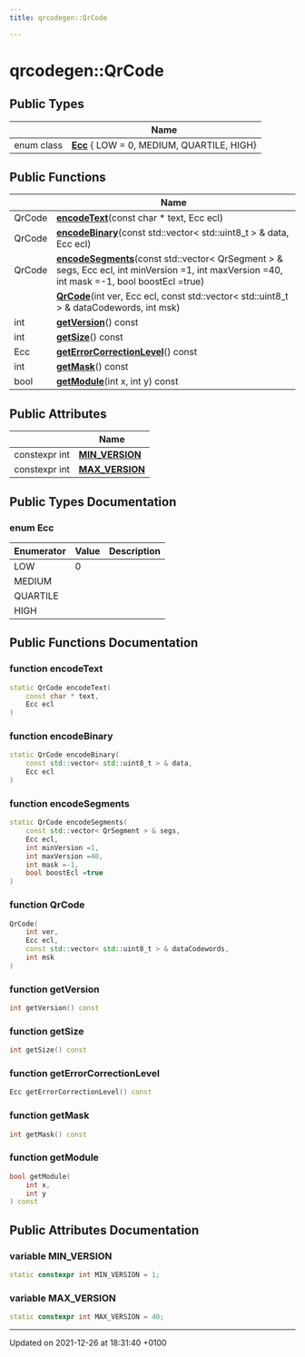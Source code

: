 ```yaml
---
title: qrcodegen::QrCode

---
```


# qrcodegen::QrCode





## Public Types

|                | Name           |
| -------------- | -------------- |
| enum class| **[Ecc](/Classes/classqrcodegen_1_1_qr_code.md#enum-ecc)** { LOW = 0, MEDIUM, QUARTILE, HIGH} |

## Public Functions

|                | Name           |
| -------------- | -------------- |
| QrCode | **[encodeText](/Classes/classqrcodegen_1_1_qr_code.md#function-encodetext)**(const char * text, Ecc ecl) |
| QrCode | **[encodeBinary](/Classes/classqrcodegen_1_1_qr_code.md#function-encodebinary)**(const std::vector< std::uint8_t > & data, Ecc ecl) |
| QrCode | **[encodeSegments](/Classes/classqrcodegen_1_1_qr_code.md#function-encodesegments)**(const std::vector< QrSegment > & segs, Ecc ecl, int minVersion =1, int maxVersion =40, int mask =-1, bool boostEcl =true) |
| | **[QrCode](/Classes/classqrcodegen_1_1_qr_code.md#function-qrcode)**(int ver, Ecc ecl, const std::vector< std::uint8_t > & dataCodewords, int msk) |
| int | **[getVersion](/Classes/classqrcodegen_1_1_qr_code.md#function-getversion)**() const |
| int | **[getSize](/Classes/classqrcodegen_1_1_qr_code.md#function-getsize)**() const |
| Ecc | **[getErrorCorrectionLevel](/Classes/classqrcodegen_1_1_qr_code.md#function-geterrorcorrectionlevel)**() const |
| int | **[getMask](/Classes/classqrcodegen_1_1_qr_code.md#function-getmask)**() const |
| bool | **[getModule](/Classes/classqrcodegen_1_1_qr_code.md#function-getmodule)**(int x, int y) const |

## Public Attributes

|                | Name           |
| -------------- | -------------- |
| constexpr int | **[MIN_VERSION](/Classes/classqrcodegen_1_1_qr_code.md#variable-min-version)**  |
| constexpr int | **[MAX_VERSION](/Classes/classqrcodegen_1_1_qr_code.md#variable-max-version)**  |

## Public Types Documentation

### enum Ecc

| Enumerator | Value | Description |
| ---------- | ----- | ----------- |
| LOW | 0|   |
| MEDIUM | |   |
| QUARTILE | |   |
| HIGH | |   |




## Public Functions Documentation

### function encodeText

```cpp
static QrCode encodeText(
    const char * text,
    Ecc ecl
)
```


### function encodeBinary

```cpp
static QrCode encodeBinary(
    const std::vector< std::uint8_t > & data,
    Ecc ecl
)
```


### function encodeSegments

```cpp
static QrCode encodeSegments(
    const std::vector< QrSegment > & segs,
    Ecc ecl,
    int minVersion =1,
    int maxVersion =40,
    int mask =-1,
    bool boostEcl =true
)
```


### function QrCode

```cpp
QrCode(
    int ver,
    Ecc ecl,
    const std::vector< std::uint8_t > & dataCodewords,
    int msk
)
```


### function getVersion

```cpp
int getVersion() const
```


### function getSize

```cpp
int getSize() const
```


### function getErrorCorrectionLevel

```cpp
Ecc getErrorCorrectionLevel() const
```


### function getMask

```cpp
int getMask() const
```


### function getModule

```cpp
bool getModule(
    int x,
    int y
) const
```


## Public Attributes Documentation

### variable MIN_VERSION

```cpp
static constexpr int MIN_VERSION = 1;
```


### variable MAX_VERSION

```cpp
static constexpr int MAX_VERSION = 40;
```


-------------------------------

Updated on 2021-12-26 at 18:31:40 +0100